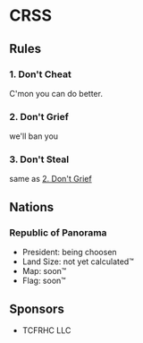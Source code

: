 # CRSS

## Rules

### 1. Don't Cheat

C'mon you can do better.

### 2. Don't Grief

we'll ban you

### 3. Don't Steal

same as [2. Don't Grief](#2-don-t-grief)

## Nations

### Republic of Panorama

- President: being choosen
- Land Size: not yet calculated™
- Map: soon™
- Flag: soon™


## Sponsors
- TCFRHC LLC